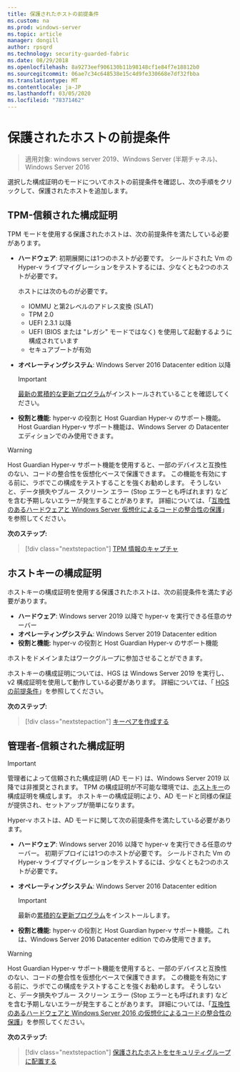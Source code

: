 ```yaml
---
title: 保護されたホストの前提条件
ms.custom: na
ms.prod: windows-server
ms.topic: article
manager: dongill
author: rpsqrd
ms.technology: security-guarded-fabric
ms.date: 08/29/2018
ms.openlocfilehash: 8a9273eef906130b11b98148cf1e84f7e18812b0
ms.sourcegitcommit: 06ae7c34c648538e15c4d9fe330668e7df32fbba
ms.translationtype: MT
ms.contentlocale: ja-JP
ms.lasthandoff: 03/05/2020
ms.locfileid: "78371462"
---
```

# <a name="prerequisites-for-guarded-hosts"></a>保護されたホストの前提条件

>適用対象: windows server 2019、Windows Server (半期チャネル)、Windows Server 2016

選択した構成証明のモードについてホストの前提条件を確認し、次の手順をクリックして、保護されたホストを追加します。

## <a name="tpm-trusted-attestation"></a>TPM-信頼された構成証明

TPM モードを使用する保護されたホストは、次の前提条件を満たしている必要があります。

-   **ハードウェア**: 初期展開には1つのホストが必要です。 シールドされた Vm の Hyper-v ライブマイグレーションをテストするには、少なくとも2つのホストが必要です。

    ホストには次のものが必要です。
    
    - IOMMU と第2レベルのアドレス変換 (SLAT)
    - TPM 2.0
    - UEFI 2.3.1 以降
    - UEFI (BIOS または "レガシ" モードではなく) を使用して起動するように構成されています
    - セキュアブートが有効
        
-   **オペレーティングシステム**: Windows Server 2016 Datacenter edition 以降

    > [!IMPORTANT]
    > [最新の累積的な更新プログラム](https://support.microsoft.com/help/4000825/windows-10-and-windows-server-2016-update-history)がインストールされていることを確認してください。  

-   **役割と機能**: hyper-v の役割と Host Guardian Hyper-v のサポート機能。 Host Guardian Hyper-v サポート機能は、Windows Server の Datacenter エディションでのみ使用できます。 

> [!WARNING]
> Host Guardian Hyper-v サポート機能を使用すると、一部のデバイスと互換性のない、コードの整合性を仮想化ベースで保護できます。 この機能を有効にする前に、ラボでこの構成をテストすることを強くお勧めします。 そうしないと、データ損失やブルー スクリーン エラー (Stop エラーとも呼ばれます) などを含む予期しないエラーが発生することがあります。 詳細については、「[互換性のあるハードウェアと Windows Server 仮想化によるコードの整合性の保護](guarded-fabric-compatible-hardware-with-virtualization-based-protection-of-code-integrity.md)」を参照してください。

**次のステップ:** 
> [!div class="nextstepaction"]
> [TPM 情報のキャプチャ](guarded-fabric-tpm-trusted-attestation-capturing-hardware.md)

## <a name="host-key-attestation"></a>ホストキーの構成証明

ホストキーの構成証明を使用する保護されたホストは、次の前提条件を満たす必要があります。

- **ハードウェア**: Windows server 2019 以降で hyper-v を実行できる任意のサーバー
- **オペレーティングシステム**: Windows Server 2019 Datacenter edition
- **役割と機能**: hyper-v の役割と Host Guardian Hyper-v のサポート機能 

ホストをドメインまたはワークグループに参加させることができます。 

ホストキーの構成証明については、HGS は Windows Server 2019 を実行し、v2 構成証明を使用して動作している必要があります。 詳細については、「 [HGS の前提条件](guarded-fabric-prepare-for-hgs.md#prerequisites)」を参照してください。 

**次のステップ:** 
> [!div class="nextstepaction"]
> [キーペアを作成する](guarded-fabric-create-host-key.md)

## <a name="admin-trusted-attestation"></a>管理者-信頼された構成証明

>[!IMPORTANT]
>管理者によって信頼された構成証明 (AD モード) は、Windows Server 2019 以降では非推奨とされます。 TPM の構成証明が不可能な環境では、[ホストキー](#host-key-attestation)の構成証明を構成します。 ホストキーの構成証明により、AD モードと同様の保証が提供され、セットアップが簡単になります。 

Hyper-v ホストは、AD モードに関して次の前提条件を満たしている必要があります。

-   **ハードウェア**: Windows server 2016 以降で hyper-v を実行できる任意のサーバー。 初期デプロイには1つのホストが必要です。 シールドされた Vm の Hyper-v ライブマイグレーションをテストするには、少なくとも2つのホストが必要です。

-   **オペレーティングシステム**: Windows Server 2016 Datacenter edition

    > [!IMPORTANT]
    > 最新の[累積的な更新プログラム](https://support.microsoft.com/help/4000825/windows-10-and-windows-server-2016-update-history)をインストールします。

-   **役割と機能**: hyper-v の役割と Host Guardian hyper-v サポート機能。これは、Windows Server 2016 Datacenter edition でのみ使用できます。 

> [!WARNING]
> Host Guardian Hyper-v サポート機能を使用すると、一部のデバイスと互換性のない、コードの整合性を仮想化ベースで保護できます。 この機能を有効にする前に、ラボでこの構成をテストすることを強くお勧めします。 そうしないと、データ損失やブルー スクリーン エラー (Stop エラーとも呼ばれます) などを含む予期しないエラーが発生することがあります。 詳細については、「[互換性のあるハードウェアと Windows Server 2016 の仮想化によるコードの整合性の保護](guarded-fabric-compatible-hardware-with-virtualization-based-protection-of-code-integrity.md)」を参照してください。

**次のステップ:** 
> [!div class="nextstepaction"]
> [保護されたホストをセキュリティグループに配置する](guarded-fabric-admin-trusted-attestation-creating-a-security-group.md)